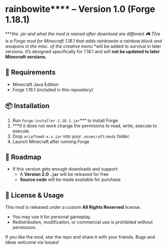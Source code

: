 # rainbowite**** – Version 1.0 (Forge 1.18.1)
****the .jar and what the mod is named after download are differant
🎮 This is a Forge mod for Minecraft 1.18.1 that adds rainbowite a rainbow block and weapons in the misc. of the creative menu* *will be added to survival in later versions. It’s designed specifically for 1.18.1 and will **not be updated to later Minecraft versions.**

## 🔧 Requirements
- Minecraft Java Edition 
- Forge 1.18.1 (included in this repository)

## 📦 Installation
1. Run `forge-installer-1.18.1.jar`*** to install Forge.
2. ***if it does not work change the permisions to read, write, execute to execute.
3. Drop `ariaftmod-x.x.jar` into your `.minecraft/mods` folder.
4. Launch Minecraft after running Forge

## 🚀 Roadmap
- If this version gets enough downloads and support:
  - A **Version 2.0 `.jar`** will be released for free
  - **Source code** will be made available for purchase

## 🚫 License & Usage
This mod is released under a custom **All Rights Reserved** license.  
- You may use it for personal gameplay.
- Redistribution, modification, or commercial use is prohibited without permission.

If you like the mod, star the repo and share it with your friends. Bugs and ideas welcome via Issues!

